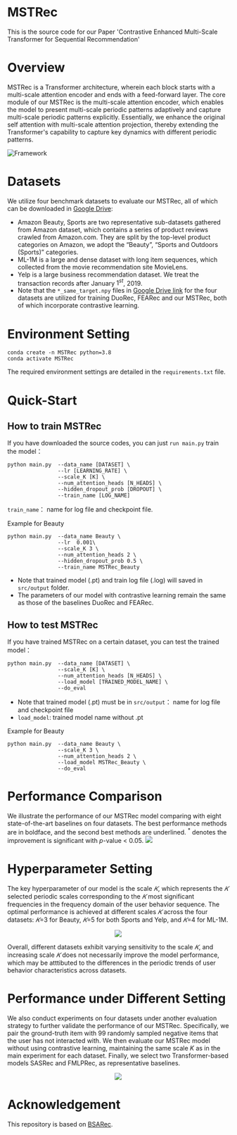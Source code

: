 # MSTRec


This is the source code for our Paper 'Contrastive Enhanced Multi-Scale Transformer for Sequential
Recommendation'



# Overview
MSTRec is a Transformer architecture, wherein each block starts with a multi-scale attention encoder and ends with a feed-forward layer.  The core module of our MSTRec is the multi-scale attention encoder, which enables the model to present multi-scale periodic patterns adaptively and capture multi-scale periodic patterns explicitly. Essentially, we enhance the original self attention with multi-scale attention projection, thereby extending the Transformer's capability to capture key dynamics with different periodic patterns.  

![Framework](images/model.jpg)

# Datasets
We utilize four benchmark datasets to evaluate our MSTRec, all of which can be downloaded in [Google Drive](https://drive.google.com/drive/folders/1Ir0nVoC_1flw3zW9N_ANck_XaGTvCNTa): 
* Amazon Beauty, Sports are two representative sub-datasets gathered from Amazon dataset, which contains a series of product reviews crawled from Amazon.com. They are split by the top-level product categories on Amazon, we adopt the “Beauty”, “Sports and Outdoors (Sports)” categories.
* ML-1M is a large and dense dataset with long item sequences, which collected from the movie recommendation site MovieLens. 
* Yelp is a large business recommendation dataset. We treat the transaction records after $\text{January}$ $1 ^ {st}$,  $2019$.
* Note that the `*_same_target.npy` files in [Google Drive link](https://drive.google.com/drive/folders/1Ir0nVoC_1flw3zW9N_ANck_XaGTvCNTa) for the four datasets are utilized for training DuoRec, FEARec and our MSTRec, both of which incorporate contrastive learning.


# Environment Setting
 ```
conda create -n MSTRec python=3.8
conda activate MSTRec
 ```
The required environment settings are detailed in the `requirements.txt` file.



# Quick-Start

## How to train MSTRec
If you have downloaded the source codes, you can just `run main.py` train the model：
 ```
python main.py  --data_name [DATASET] \
                 --lr [LEARNING_RATE] \
                 --scale_K [K] \ 
                 --num_attention_heads [N_HEADS] \
                 --hidden_dropout_prob [DROPOUT] \
                 --train_name [LOG_NAME]
 ```
 `train_name`： name for log file and checkpoint file.


Example for Beauty
 ```
python main.py  --data_name Beauty \
                 --lr  0.001\
                 --scale_K 3 \ 
                 --num_attention_heads 2 \
                 --hidden_dropout_prob 0.5 \
                 --train_name MSTRec_Beauty
 ```


* Note that trained model (.pt) and train log file (.log) will saved in  `src/output` folder.
* The parameters of our model with contrastive learning remain the same as those of the baselines DuoRec and FEARec.


## How to test MSTRec
If you have trained MSTRec on a certain dataset, you can test the trained model：
 ```
python main.py  --data_name [DATASET] \
                 --scale_K [K] \ 
                 --num_attention_heads [N_HEADS] \
                 --load_model [TRAINED_MODEL_NAME] \
                 --do_eval
 ```

* Note that trained model (.pt) must be in `src/output`： name for log file and checkpoint file
* `load_model`:  trained model name without .pt

Example for Beauty
 ```
python main.py  --data_name Beauty \
                 --scale_K 3 \ 
                 --num_attention_heads 2 \
                 --load_model MSTRec_Beauty \
                 --do_eval
 ```


# Performance Comparison 
We illustrate the performance of our MSTRec model comparing with eight state-of-the-art baselines on four datasets. The best performance methods are in boldface, and the second best methods are underlined. $^*$ denotes the improvement is significant with $p$-value $<$ 0.05.
![](images/main_results.jpg)

# Hyperparameter Setting
The key hyperparameter of our model is the scale $𝐾$, which represents the $𝐾$ selected periodic scales corresponding to the $𝐾$ most significant frequencies in the frequency domain of the user behavior sequence. The optimal performance is achieved at different scales $𝐾$ across the four datasets: $𝐾$=3 for Beauty, $𝐾$=5 for both Sports and Yelp, and $𝐾$=4 for ML-1M.
<div align="center">
  <img src=images/hyperparameter_setting.jpg>
</div>

Overall, different datasets exhibit varying sensitivity to the scale $𝐾$, and increasing scale $𝐾$ does not necessarily improve the model performance, which may be atttibuted to the differences in the periodic trends of user behavior characteristics across datasets.  



# Performance under Different Setting
We also conduct experiments on four datasets under another evaluation strategy to further validate the performance of our MSTRec. Specifically, we pair the ground-truth item with 99 randomly sampled negative items that the user has not interacted with. We then evaluate our MSTRec model without using contrastive learning, maintaining the same scale $K$ as in the main experiment for each dataset. Finally, we select two Transformer-based models SASRec and FMLPRec, as representative baselines. 
<div align="center">
  <img src=images/negsample_results.jpg>
</div>



# Acknowledgement 
This repository is based on [BSARec](https://github.com/yehjin-shin/BSARec).
